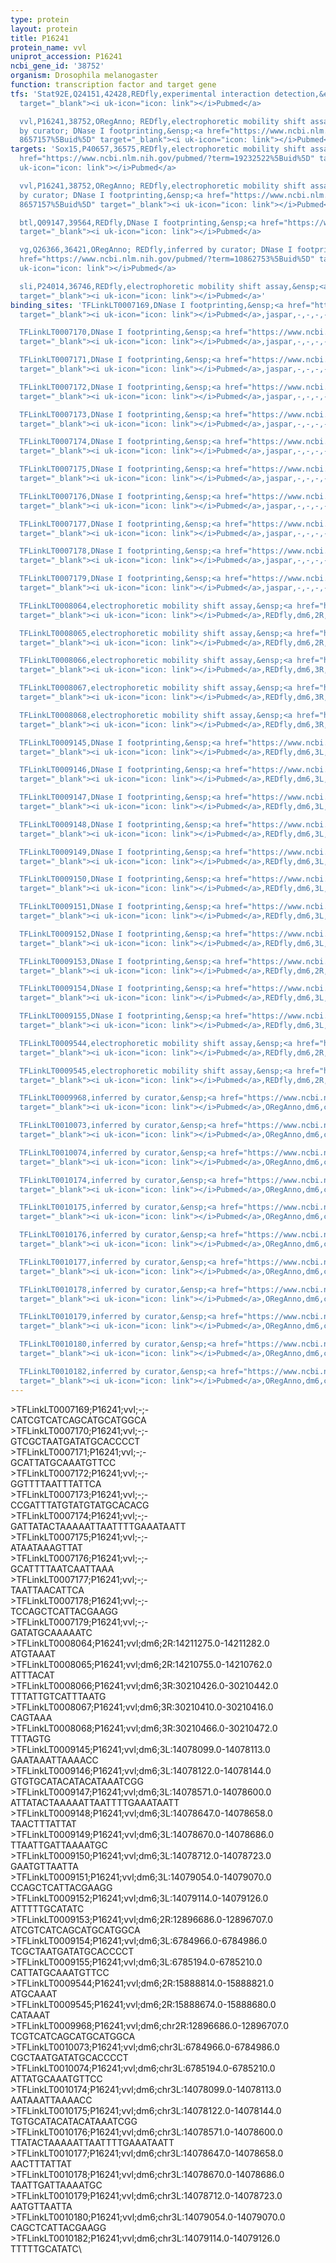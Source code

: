 ```yaml
---
type: protein
layout: protein
title: P16241
protein_name: vvl
uniprot_accession: P16241
ncbi_gene_id: '38752'
organism: Drosophila melanogaster
function: transcription factor and target gene
tfs: 'Stat92E,Q24151,42428,REDfly,experimental interaction detection,&ensp;<a href="https://www.ncbi.nlm.nih.gov/pubmed/?term=20171201%5Buid%5D"
  target="_blank"><i uk-icon="icon: link"></i>Pubmed</a>

  vvl,P16241,38752,ORegAnno; REDfly,electrophoretic mobility shift assay; inferred
  by curator; DNase I footprinting,&ensp;<a href="https://www.ncbi.nlm.nih.gov/pubmed/?term=20457811;
  8657157%5Buid%5D" target="_blank"><i uk-icon="icon: link"></i>Pubmed</a>'
targets: 'Sox15,P40657,36575,REDfly,electrophoretic mobility shift assay,&ensp;<a
  href="https://www.ncbi.nlm.nih.gov/pubmed/?term=19232522%5Buid%5D" target="_blank"><i
  uk-icon="icon: link"></i>Pubmed</a>

  vvl,P16241,38752,ORegAnno; REDfly,electrophoretic mobility shift assay; inferred
  by curator; DNase I footprinting,&ensp;<a href="https://www.ncbi.nlm.nih.gov/pubmed/?term=20457811;
  8657157%5Buid%5D" target="_blank"><i uk-icon="icon: link"></i>Pubmed</a>

  btl,Q09147,39564,REDfly,DNase I footprinting,&ensp;<a href="https://www.ncbi.nlm.nih.gov/pubmed/?term=9012536%5Buid%5D"
  target="_blank"><i uk-icon="icon: link"></i>Pubmed</a>

  vg,Q26366,36421,ORegAnno; REDfly,inferred by curator; DNase I footprinting,&ensp;<a
  href="https://www.ncbi.nlm.nih.gov/pubmed/?term=10862753%5Buid%5D" target="_blank"><i
  uk-icon="icon: link"></i>Pubmed</a>

  sli,P24014,36746,REDfly,electrophoretic mobility shift assay,&ensp;<a href="https://www.ncbi.nlm.nih.gov/pubmed/?term=10844029%5Buid%5D"
  target="_blank"><i uk-icon="icon: link"></i>Pubmed</a>'
binding_sites: 'TFLinkLT0007169,DNase I footprinting,&ensp;<a href="https://www.ncbi.nlm.nih.gov/pubmed/?term=15572468%5Buid%5D"
  target="_blank"><i uk-icon="icon: link"></i>Pubmed</a>,jaspar,-,-,-,-,-

  TFLinkLT0007170,DNase I footprinting,&ensp;<a href="https://www.ncbi.nlm.nih.gov/pubmed/?term=15572468%5Buid%5D"
  target="_blank"><i uk-icon="icon: link"></i>Pubmed</a>,jaspar,-,-,-,-,-

  TFLinkLT0007171,DNase I footprinting,&ensp;<a href="https://www.ncbi.nlm.nih.gov/pubmed/?term=15572468%5Buid%5D"
  target="_blank"><i uk-icon="icon: link"></i>Pubmed</a>,jaspar,-,-,-,-,-

  TFLinkLT0007172,DNase I footprinting,&ensp;<a href="https://www.ncbi.nlm.nih.gov/pubmed/?term=15572468%5Buid%5D"
  target="_blank"><i uk-icon="icon: link"></i>Pubmed</a>,jaspar,-,-,-,-,-

  TFLinkLT0007173,DNase I footprinting,&ensp;<a href="https://www.ncbi.nlm.nih.gov/pubmed/?term=15572468%5Buid%5D"
  target="_blank"><i uk-icon="icon: link"></i>Pubmed</a>,jaspar,-,-,-,-,-

  TFLinkLT0007174,DNase I footprinting,&ensp;<a href="https://www.ncbi.nlm.nih.gov/pubmed/?term=15572468%5Buid%5D"
  target="_blank"><i uk-icon="icon: link"></i>Pubmed</a>,jaspar,-,-,-,-,-

  TFLinkLT0007175,DNase I footprinting,&ensp;<a href="https://www.ncbi.nlm.nih.gov/pubmed/?term=15572468%5Buid%5D"
  target="_blank"><i uk-icon="icon: link"></i>Pubmed</a>,jaspar,-,-,-,-,-

  TFLinkLT0007176,DNase I footprinting,&ensp;<a href="https://www.ncbi.nlm.nih.gov/pubmed/?term=15572468%5Buid%5D"
  target="_blank"><i uk-icon="icon: link"></i>Pubmed</a>,jaspar,-,-,-,-,-

  TFLinkLT0007177,DNase I footprinting,&ensp;<a href="https://www.ncbi.nlm.nih.gov/pubmed/?term=15572468%5Buid%5D"
  target="_blank"><i uk-icon="icon: link"></i>Pubmed</a>,jaspar,-,-,-,-,-

  TFLinkLT0007178,DNase I footprinting,&ensp;<a href="https://www.ncbi.nlm.nih.gov/pubmed/?term=15572468%5Buid%5D"
  target="_blank"><i uk-icon="icon: link"></i>Pubmed</a>,jaspar,-,-,-,-,-

  TFLinkLT0007179,DNase I footprinting,&ensp;<a href="https://www.ncbi.nlm.nih.gov/pubmed/?term=15572468%5Buid%5D"
  target="_blank"><i uk-icon="icon: link"></i>Pubmed</a>,jaspar,-,-,-,-,-

  TFLinkLT0008064,electrophoretic mobility shift assay,&ensp;<a href="https://www.ncbi.nlm.nih.gov/pubmed/?term=19232522%5Buid%5D"
  target="_blank"><i uk-icon="icon: link"></i>Pubmed</a>,REDfly,dm6,2R,14211275,14211282,-

  TFLinkLT0008065,electrophoretic mobility shift assay,&ensp;<a href="https://www.ncbi.nlm.nih.gov/pubmed/?term=19232522%5Buid%5D"
  target="_blank"><i uk-icon="icon: link"></i>Pubmed</a>,REDfly,dm6,2R,14210755,14210762,-

  TFLinkLT0008066,electrophoretic mobility shift assay,&ensp;<a href="https://www.ncbi.nlm.nih.gov/pubmed/?term=20457811%5Buid%5D"
  target="_blank"><i uk-icon="icon: link"></i>Pubmed</a>,REDfly,dm6,3R,30210426,30210442,-

  TFLinkLT0008067,electrophoretic mobility shift assay,&ensp;<a href="https://www.ncbi.nlm.nih.gov/pubmed/?term=20457811%5Buid%5D"
  target="_blank"><i uk-icon="icon: link"></i>Pubmed</a>,REDfly,dm6,3R,30210410,30210416,-

  TFLinkLT0008068,electrophoretic mobility shift assay,&ensp;<a href="https://www.ncbi.nlm.nih.gov/pubmed/?term=20457811%5Buid%5D"
  target="_blank"><i uk-icon="icon: link"></i>Pubmed</a>,REDfly,dm6,3R,30210466,30210472,-

  TFLinkLT0009145,DNase I footprinting,&ensp;<a href="https://www.ncbi.nlm.nih.gov/pubmed/?term=9012536%5Buid%5D"
  target="_blank"><i uk-icon="icon: link"></i>Pubmed</a>,REDfly,dm6,3L,14078099,14078113,-

  TFLinkLT0009146,DNase I footprinting,&ensp;<a href="https://www.ncbi.nlm.nih.gov/pubmed/?term=9012536%5Buid%5D"
  target="_blank"><i uk-icon="icon: link"></i>Pubmed</a>,REDfly,dm6,3L,14078122,14078144,-

  TFLinkLT0009147,DNase I footprinting,&ensp;<a href="https://www.ncbi.nlm.nih.gov/pubmed/?term=9012536%5Buid%5D"
  target="_blank"><i uk-icon="icon: link"></i>Pubmed</a>,REDfly,dm6,3L,14078571,14078600,-

  TFLinkLT0009148,DNase I footprinting,&ensp;<a href="https://www.ncbi.nlm.nih.gov/pubmed/?term=9012536%5Buid%5D"
  target="_blank"><i uk-icon="icon: link"></i>Pubmed</a>,REDfly,dm6,3L,14078647,14078658,-

  TFLinkLT0009149,DNase I footprinting,&ensp;<a href="https://www.ncbi.nlm.nih.gov/pubmed/?term=9012536%5Buid%5D"
  target="_blank"><i uk-icon="icon: link"></i>Pubmed</a>,REDfly,dm6,3L,14078670,14078686,-

  TFLinkLT0009150,DNase I footprinting,&ensp;<a href="https://www.ncbi.nlm.nih.gov/pubmed/?term=9012536%5Buid%5D"
  target="_blank"><i uk-icon="icon: link"></i>Pubmed</a>,REDfly,dm6,3L,14078712,14078723,-

  TFLinkLT0009151,DNase I footprinting,&ensp;<a href="https://www.ncbi.nlm.nih.gov/pubmed/?term=9012536%5Buid%5D"
  target="_blank"><i uk-icon="icon: link"></i>Pubmed</a>,REDfly,dm6,3L,14079054,14079070,-

  TFLinkLT0009152,DNase I footprinting,&ensp;<a href="https://www.ncbi.nlm.nih.gov/pubmed/?term=9012536%5Buid%5D"
  target="_blank"><i uk-icon="icon: link"></i>Pubmed</a>,REDfly,dm6,3L,14079114,14079126,-

  TFLinkLT0009153,DNase I footprinting,&ensp;<a href="https://www.ncbi.nlm.nih.gov/pubmed/?term=10862753%5Buid%5D"
  target="_blank"><i uk-icon="icon: link"></i>Pubmed</a>,REDfly,dm6,2R,12896686,12896707,-

  TFLinkLT0009154,DNase I footprinting,&ensp;<a href="https://www.ncbi.nlm.nih.gov/pubmed/?term=8657157%5Buid%5D"
  target="_blank"><i uk-icon="icon: link"></i>Pubmed</a>,REDfly,dm6,3L,6784966,6784986,-

  TFLinkLT0009155,DNase I footprinting,&ensp;<a href="https://www.ncbi.nlm.nih.gov/pubmed/?term=8657157%5Buid%5D"
  target="_blank"><i uk-icon="icon: link"></i>Pubmed</a>,REDfly,dm6,3L,6785194,6785210,-

  TFLinkLT0009544,electrophoretic mobility shift assay,&ensp;<a href="https://www.ncbi.nlm.nih.gov/pubmed/?term=10844029%5Buid%5D"
  target="_blank"><i uk-icon="icon: link"></i>Pubmed</a>,REDfly,dm6,2R,15888814,15888821,-

  TFLinkLT0009545,electrophoretic mobility shift assay,&ensp;<a href="https://www.ncbi.nlm.nih.gov/pubmed/?term=10844029%5Buid%5D"
  target="_blank"><i uk-icon="icon: link"></i>Pubmed</a>,REDfly,dm6,2R,15888674,15888680,-

  TFLinkLT0009968,inferred by curator,&ensp;<a href="https://www.ncbi.nlm.nih.gov/pubmed/?term=10862753%5Buid%5D"
  target="_blank"><i uk-icon="icon: link"></i>Pubmed</a>,ORegAnno,dm6,chr2R,12896686,12896707,+

  TFLinkLT0010073,inferred by curator,&ensp;<a href="https://www.ncbi.nlm.nih.gov/pubmed/?term=8657157%5Buid%5D"
  target="_blank"><i uk-icon="icon: link"></i>Pubmed</a>,ORegAnno,dm6,chr3L,6784966,6784986,+

  TFLinkLT0010074,inferred by curator,&ensp;<a href="https://www.ncbi.nlm.nih.gov/pubmed/?term=8657157%5Buid%5D"
  target="_blank"><i uk-icon="icon: link"></i>Pubmed</a>,ORegAnno,dm6,chr3L,6785194,6785210,+

  TFLinkLT0010174,inferred by curator,&ensp;<a href="https://www.ncbi.nlm.nih.gov/pubmed/?term=9012536%5Buid%5D"
  target="_blank"><i uk-icon="icon: link"></i>Pubmed</a>,ORegAnno,dm6,chr3L,14078099,14078113,+

  TFLinkLT0010175,inferred by curator,&ensp;<a href="https://www.ncbi.nlm.nih.gov/pubmed/?term=9012536%5Buid%5D"
  target="_blank"><i uk-icon="icon: link"></i>Pubmed</a>,ORegAnno,dm6,chr3L,14078122,14078144,+

  TFLinkLT0010176,inferred by curator,&ensp;<a href="https://www.ncbi.nlm.nih.gov/pubmed/?term=9012536%5Buid%5D"
  target="_blank"><i uk-icon="icon: link"></i>Pubmed</a>,ORegAnno,dm6,chr3L,14078571,14078600,+

  TFLinkLT0010177,inferred by curator,&ensp;<a href="https://www.ncbi.nlm.nih.gov/pubmed/?term=9012536%5Buid%5D"
  target="_blank"><i uk-icon="icon: link"></i>Pubmed</a>,ORegAnno,dm6,chr3L,14078647,14078658,+

  TFLinkLT0010178,inferred by curator,&ensp;<a href="https://www.ncbi.nlm.nih.gov/pubmed/?term=9012536%5Buid%5D"
  target="_blank"><i uk-icon="icon: link"></i>Pubmed</a>,ORegAnno,dm6,chr3L,14078670,14078686,+

  TFLinkLT0010179,inferred by curator,&ensp;<a href="https://www.ncbi.nlm.nih.gov/pubmed/?term=9012536%5Buid%5D"
  target="_blank"><i uk-icon="icon: link"></i>Pubmed</a>,ORegAnno,dm6,chr3L,14078712,14078723,+

  TFLinkLT0010180,inferred by curator,&ensp;<a href="https://www.ncbi.nlm.nih.gov/pubmed/?term=9012536%5Buid%5D"
  target="_blank"><i uk-icon="icon: link"></i>Pubmed</a>,ORegAnno,dm6,chr3L,14079054,14079070,+

  TFLinkLT0010182,inferred by curator,&ensp;<a href="https://www.ncbi.nlm.nih.gov/pubmed/?term=9012536%5Buid%5D"
  target="_blank"><i uk-icon="icon: link"></i>Pubmed</a>,ORegAnno,dm6,chr3L,14079114,14079126,+'
---
```

\>TFLinkLT0007169;P16241;vvl;-;-\CATCGTCATCAGCATGCATGGCA\\>TFLinkLT0007170;P16241;vvl;-;-\GTCGCTAATGATATGCACCCCT\\>TFLinkLT0007171;P16241;vvl;-;-\GCATTATGCAAATGTTCC\\>TFLinkLT0007172;P16241;vvl;-;-\GGTTTTAATTTATTCA\\>TFLinkLT0007173;P16241;vvl;-;-\CCGATTTATGTATGTATGCACACG\\>TFLinkLT0007174;P16241;vvl;-;-\GATTATACTAAAAATTAATTTTGAAATAATT\\>TFLinkLT0007175;P16241;vvl;-;-\ATAATAAAGTTAT\\>TFLinkLT0007176;P16241;vvl;-;-\GCATTTTAATCAATTAAA\\>TFLinkLT0007177;P16241;vvl;-;-\TAATTAACATTCA\\>TFLinkLT0007178;P16241;vvl;-;-\TCCAGCTCATTACGAAGG\\>TFLinkLT0007179;P16241;vvl;-;-\GATATGCAAAAATC\\>TFLinkLT0008064;P16241;vvl;dm6;2R:14211275.0-14211282.0\ATGTAAAT\\>TFLinkLT0008065;P16241;vvl;dm6;2R:14210755.0-14210762.0\ATTTACAT\\>TFLinkLT0008066;P16241;vvl;dm6;3R:30210426.0-30210442.0\TTTATTGTCATTTAATG\\>TFLinkLT0008067;P16241;vvl;dm6;3R:30210410.0-30210416.0\CAGTAAA\\>TFLinkLT0008068;P16241;vvl;dm6;3R:30210466.0-30210472.0\TTTAGTG\\>TFLinkLT0009145;P16241;vvl;dm6;3L:14078099.0-14078113.0\GAATAAATTAAAACC\\>TFLinkLT0009146;P16241;vvl;dm6;3L:14078122.0-14078144.0\GTGTGCATACATACATAAATCGG\\>TFLinkLT0009147;P16241;vvl;dm6;3L:14078571.0-14078600.0\ATTATACTAAAAATTAATTTTGAAATAATT\\>TFLinkLT0009148;P16241;vvl;dm6;3L:14078647.0-14078658.0\TAACTTTATTAT\\>TFLinkLT0009149;P16241;vvl;dm6;3L:14078670.0-14078686.0\TTAATTGATTAAAATGC\\>TFLinkLT0009150;P16241;vvl;dm6;3L:14078712.0-14078723.0\GAATGTTAATTA\\>TFLinkLT0009151;P16241;vvl;dm6;3L:14079054.0-14079070.0\CCAGCTCATTACGAAGG\\>TFLinkLT0009152;P16241;vvl;dm6;3L:14079114.0-14079126.0\ATTTTTGCATATC\\>TFLinkLT0009153;P16241;vvl;dm6;2R:12896686.0-12896707.0\ATCGTCATCAGCATGCATGGCA\\>TFLinkLT0009154;P16241;vvl;dm6;3L:6784966.0-6784986.0\TCGCTAATGATATGCACCCCT\\>TFLinkLT0009155;P16241;vvl;dm6;3L:6785194.0-6785210.0\CATTATGCAAATGTTCC\\>TFLinkLT0009544;P16241;vvl;dm6;2R:15888814.0-15888821.0\ATGCAAAT\\>TFLinkLT0009545;P16241;vvl;dm6;2R:15888674.0-15888680.0\CATAAAT\\>TFLinkLT0009968;P16241;vvl;dm6;chr2R:12896686.0-12896707.0\TCGTCATCAGCATGCATGGCA\\>TFLinkLT0010073;P16241;vvl;dm6;chr3L:6784966.0-6784986.0\CGCTAATGATATGCACCCCT\\>TFLinkLT0010074;P16241;vvl;dm6;chr3L:6785194.0-6785210.0\ATTATGCAAATGTTCC\\>TFLinkLT0010174;P16241;vvl;dm6;chr3L:14078099.0-14078113.0\AATAAATTAAAACC\\>TFLinkLT0010175;P16241;vvl;dm6;chr3L:14078122.0-14078144.0\TGTGCATACATACATAAATCGG\\>TFLinkLT0010176;P16241;vvl;dm6;chr3L:14078571.0-14078600.0\TTATACTAAAAATTAATTTTGAAATAATT\\>TFLinkLT0010177;P16241;vvl;dm6;chr3L:14078647.0-14078658.0\AACTTTATTAT\\>TFLinkLT0010178;P16241;vvl;dm6;chr3L:14078670.0-14078686.0\TAATTGATTAAAATGC\\>TFLinkLT0010179;P16241;vvl;dm6;chr3L:14078712.0-14078723.0\AATGTTAATTA\\>TFLinkLT0010180;P16241;vvl;dm6;chr3L:14079054.0-14079070.0\CAGCTCATTACGAAGG\\>TFLinkLT0010182;P16241;vvl;dm6;chr3L:14079114.0-14079126.0\TTTTTGCATATC\